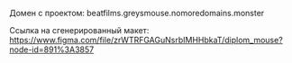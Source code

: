 Домен с проектом: beatfilms.greysmouse.nomoredomains.monster

Ссылка на сгенерированный макет: https://www.figma.com/file/zrWTRFGAGuNsrbIMHHbkaT/diplom_mouse?node-id=891%3A3857
